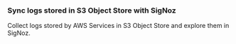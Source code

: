 ### Sync logs stored in S3 Object Store with SigNoz

Collect logs stored by AWS Services in S3 Object Store and explore them in SigNoz.
